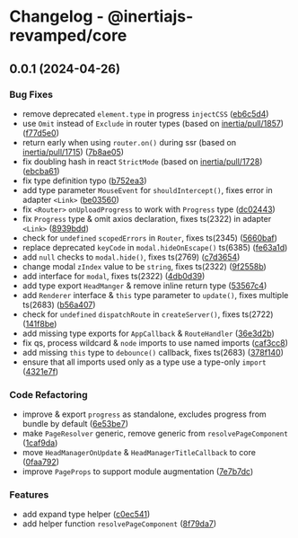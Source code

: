 # Changelog - @inertiajs-revamped/core

## 0.0.1 (2024-04-26)

### Bug Fixes

- remove deprecated `element.type` in progress `injectCSS` ([eb6c5d4](https://github.com/inertiajs-revamped/inertia/commit/eb6c5d4))
- use `Omit` instead of `Exclude` in router types (based on [inertia/pull/1857](https://github.com/inertiajs/inertia/pull/1857)) ([f77d5e0](https://github.com/inertiajs-revamped/inertia/commit/f77d5e0))
- return early when using `router.on()` during ssr (based on [inertia/pull/1715](https://github.com/inertiajs/inertia/pull/1715)) ([7b8ae05](https://github.com/inertiajs-revamped/inertia/commit/7b8ae05))
- fix doubling hash in react `StrictMode` (based on [inertia/pull/1728](https://github.com/inertiajs/inertia/pull/1728)) ([ebcba61](https://github.com/inertiajs-revamped/inertia/commit/ebcba61))
- fix type definition typo ([b752ea3](https://github.com/inertiajs-revamped/inertia/commit/b752ea3))
- add type parameter `MouseEvent` for `shouldIntercept()`, fixes error in adapter `<Link>` ([be03560](https://github.com/inertiajs-revamped/inertia/commit/be03560))
- fix `<Router>` `onUploadProgress` to work with `Progress` type ([dc02443](https://github.com/inertiajs-revamped/inertia/commit/dc02443))
- fix `Progress` type & omit axios declaration, fixes ts(2322) in adapter `<Link>` ([8939bdd](https://github.com/inertiajs-revamped/inertia/commit/8939bdd))
- check for `undefined` `scopedErrors` in `Router`, fixes ts(2345) ([5660baf](https://github.com/inertiajs-revamped/inertia/commit/5660baf))
- replace deprecated `keyCode` in `modal.hideOnEscape()` ts(6385) ([fe63a1d](https://github.com/inertiajs-revamped/inertia/commit/fe63a1d))
- add `null` checks to `modal.hide()`, fixes ts(2769) ([c7d3654](https://github.com/inertiajs-revamped/inertia/commit/c7d3654))
- change modal `zIndex` value to be `string`, fixes ts(2322) ([9f2558b](https://github.com/inertiajs-revamped/inertia/commit/9f2558b))
- add interface for `modal`, fixes ts(2322) ([4db0d39](https://github.com/inertiajs-revamped/inertia/commit/4db0d39))
- add type export `HeadManger` & remove inline return type ([53567c4](https://github.com/inertiajs-revamped/inertia/commit/53567c4))
- add `Renderer` interface & `this` type parameter to `update()`, fixes multiple ts(2683) ([b56a407](https://github.com/inertiajs-revamped/inertia/commit/b56a407))
- check for `undefined` `dispatchRoute` in `createServer()`, fixes ts(2722) ([141f8be](https://github.com/inertiajs-revamped/inertia/commit/141f8be))
- add missing type exports for `AppCallback` & `RouteHandler` ([36e3d2b](https://github.com/inertiajs-revamped/inertia/commit/36e3d2b))
- fix qs, process wildcard & `node` imports to use named imports ([caf3cc8](https://github.com/inertiajs-revamped/inertia/commit/caf3cc8))
- add missing `this` type to `debounce()` callback, fixes ts(2683) ([378f140](https://github.com/inertiajs-revamped/inertia/commit/378f140))
- ensure that all imports used only as a type use a type-only `import` ([4321e7f](https://github.com/inertiajs-revamped/inertia/commit/4321e7f))

### Code Refactoring

- improve & export `progress` as standalone, excludes progress from bundle by default ([6e53be7](https://github.com/inertiajs-revamped/inertia/commit/6e53be7))
- make `PageResolver` generic, remove generic from `resolvePageComponent` ([1caf9da](https://github.com/inertiajs-revamped/inertia/commit/1caf9da))
- move `HeadManagerOnUpdate` & `HeadManagerTitleCallback` to core ([0faa792](https://github.com/inertiajs-revamped/inertia/commit/0faa792))
- improve `PageProps` to support module augmentation ([7e7b7dc](https://github.com/inertiajs-revamped/inertia/commit/7e7b7dc))

### Features

- add expand type helper ([c0ec541](https://github.com/inertiajs-revamped/inertia/commit/c0ec541))
- add helper function `resolvePageComponent` ([8f79da7](https://github.com/inertiajs-revamped/inertia/commit/8f79da7))
